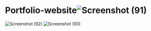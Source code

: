 # Portfolio-website![Screenshot (91)](https://github.com/bhavnamankar/Portfolio-website/assets/93175501/4fea0e74-47f8-45e3-891e-9021d7a4c278)
![Screenshot (92)](https://github.com/bhavnamankar/Portfolio-website/assets/93175501/c88558b1-2b7c-4f92-8dbd-3024595f875f)
![Screenshot (93)](https://github.com/bhavnamankar/Portfolio-website/assets/93175501/9b67e46a-e8e5-4ae8-b943-014308d1b2e6)
